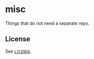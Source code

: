 # misc

Things that do not need a separate repo.

## License

See [`LICENSE`](LICENSE).

<!-- WEBSITE DEPLOYMENT INFO -->
